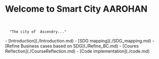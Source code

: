 # Welcome to Smart City AAROHAN
## <pre>
      "The city of  Ascendry..."
</pre>
- [Introduction](./Introduction.md)
- [SDG mapping](./SDG_mapping.md)
- [Refine Business cases based on SDG](./Refine_BC.md)
- [Coures Reflection](./CourseReflection.md)
- [Code implementation](./code.md)

